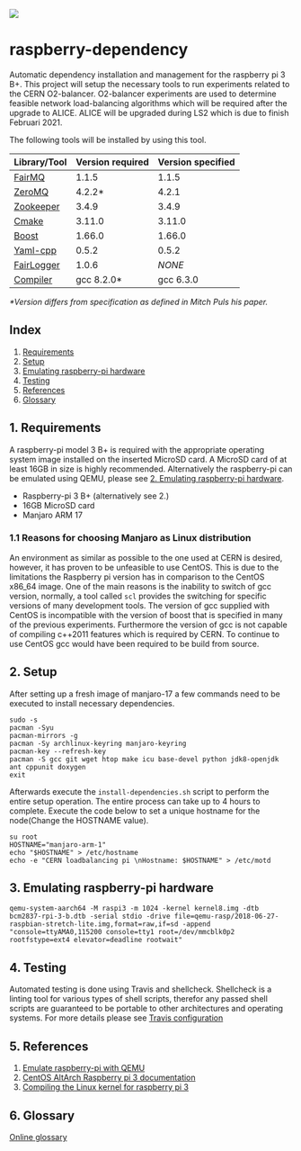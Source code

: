 ![](https://travis-ci.com/hexoxide/raspberry-dependency.svg?branch=master)

# raspberry-dependency
Automatic dependency installation and management for the raspberry pi 3 B+. This project will setup the necessary tools to run experiments related to the CERN O2-balancer. O2-balancer experiments are used to determine feasible network load-balancing algorithms which will be required after the upgrade to ALICE. ALICE will be upgraded during LS2 which is due to finish Februari 2021.

The following tools will be installed by using this tool.
  
| Library/Tool                                            	| Version required 		| Version specified	|
|-----------------------------------------------------------|-----------------------|-------------------|
| [FairMQ](https://github.com/FairRootGroup/FairMQ)       	| 1.1.5      			| 1.1.5				|
| [ZeroMQ](https://github.com/zeromq/libzmq)              	| 4.2.2*     			| 4.2.1				|
| [Zookeeper](https://zookeeper.apache.org/)              	| 3.4.9      			| 3.4.9				|
| [Cmake](https://github.com/Kitware/CMake)               	| 3.11.0     			| 3.11.0			|
| [Boost](https://www.boost.org/)                         	| 1.66.0     			| 1.66.0			|
| [Yaml-cpp](https://github.com/jbeder/yaml-cpp)          	| 0.5.2      			| 0.5.2				|
| [FairLogger](https://github.com/FairRootGroup/FairLogger)	| 1.0.6					| _NONE_			|
| [Compiler](https://gcc.gnu.org/)                        	| gcc 8.2.0*  			| gcc 6.3.0 		|

_*Version differs from specification as defined in Mitch Puls his paper._

## Index

1. [Requirements](#1-requirements)
2. [Setup](#2-setup)
3. [Emulating raspberry-pi hardware](#3-emulating-raspberry-pi-hardware)
4. [Testing](#4-testing)
5. [References](#5-references)
6. [Glossary](#6-glossary)

## 1. Requirements
A raspberry-pi model 3 B+ is required with the appropriate operating system image installed on the inserted MicroSD card. A MicroSD card of at least 16GB in size is highly recommended. Alternatively the raspberry-pi can be emulated using QEMU, please see [2. Emulating raspberry-pi hardware](#3-emulating-raspberry-pi-hardware).

* Raspberry-pi 3 B+ (alternatively see 2.)
* 16GB MicroSD card
* Manjaro ARM 17

### 1.1 Reasons for choosing Manjaro as Linux distribution

An environment as similar as possible to the one used at CERN is desired, however, it has proven to be unfeasible to use CentOS. This is due to the limitations the Raspberry pi version has in comparison to the CentOS x86_64 image. One of the main reasons is the inability to switch of gcc version, normally, a tool called `scl` provides the switching for specific versions of many development tools. The version of gcc supplied with CentOS is incompatible with the version of boost that is specified in many of the previous experiments. Furthermore the version of gcc is not capable of compiling c++2011 features which is required by CERN. To continue to use CentOS gcc would have been required to be build from source.

## 2. Setup 

After setting up a fresh image of manjaro-17 a few commands need to be executed to install necessary dependencies.

```
sudo -s
pacman -Syu
pacman-mirrors -g
pacman -Sy archlinux-keyring manjaro-keyring
pacman-key --refresh-key
pacman -S gcc git wget htop make icu base-devel python jdk8-openjdk ant cppunit doxygen
exit
```

Afterwards execute the `install-dependencies.sh` script to perform the entire setup operation. The entire process can take up to 4 hours to complete. Execute the code below to set a unique hostname for the node(Change the HOSTNAME value).

```
su root
HOSTNAME="manjaro-arm-1"
echo "$HOSTNAME" > /etc/hostname
echo -e "CERN loadbalancing pi \nHostname: $HOSTNAME" > /etc/motd
```

## 3. Emulating raspberry-pi hardware

`qemu-system-aarch64 -M raspi3 -m 1024 -kernel kernel8.img -dtb bcm2837-rpi-3-b.dtb -serial stdio -drive file=qemu-rasp/2018-06-27-raspbian-stretch-lite.img,format=raw,if=sd -append "console=ttyAMA0,115200 console=tty1 root=/dev/mmcblk0p2 rootfstype=ext4 elevator=deadline rootwait"`

## 4. Testing

Automated testing is done using Travis and shellcheck. Shellcheck is a linting tool for various types of shell scripts, therefor any passed shell scripts are guaranteed to be portable to other architectures and operating systems. For more details please see [Travis configuration](.travis.tml)

## 5. References

1. [Emulate raspberry-pi with QEMU](https://azeria-labs.com/emulate-raspberry-pi-with-qemu/)
2. [CentOS AltArch Raspberry pi 3 documentation](https://wiki.centos.org/SpecialInterestGroup/AltArch/Arm32/RaspberryPi3)
3. [Compiling the Linux kernel for raspberry pi 3](https://devsidestory.com/build-a-64-bit-kernel-for-your-raspberry-pi-3/)

## 6. Glossary

[Online glossary](https://github.com/hexoxide/documentation/blob/master/glossary.md)
